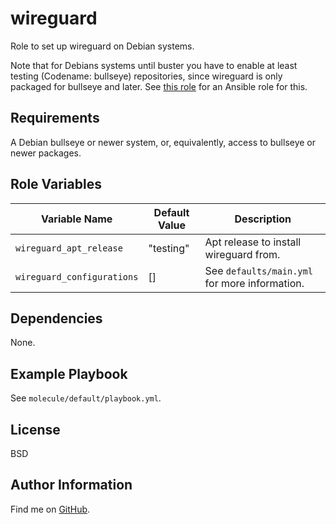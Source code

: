 wireguard
=========

Role to set up wireguard on Debian systems.

Note that for Debians systems until buster you have to enable at least testing
(Codename: bullseye) repositories, since wireguard is only packaged for bullseye
and later. See [this role](https://github.com/ThreeFx/apt) for an Ansible role
for this.

Requirements
------------

A Debian bullseye or newer system, or, equivalently, access to bullseye or newer
packages.

Role Variables
--------------

| Variable Name | Default Value | Description |
--------------- |---------------|--------------
`wireguard_apt_release` | "testing" | Apt release to install wireguard from.
`wireguard_configurations` | [] | See `defaults/main.yml` for more information.

Dependencies
------------

None.

Example Playbook
----------------

See `molecule/default/playbook.yml`.

License
-------

BSD

Author Information
------------------

Find me on [GitHub](https://github.com/ThreeFx).
